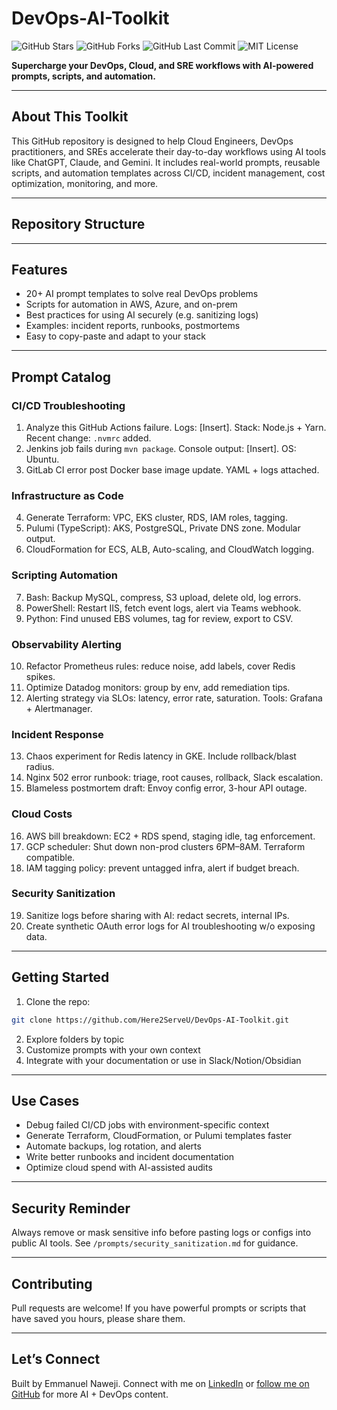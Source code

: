 # DevOps-AI-Toolkit

![GitHub Stars](https://img.shields.io/github/stars/Here2ServeU/DevOps-AI-Toolkit?style=social)
![GitHub Forks](https://img.shields.io/github/forks/Here2ServeU/DevOps-AI-Toolkit?style=social)
![GitHub Last Commit](https://img.shields.io/github/last-commit/Here2ServeU/DevOps-AI-Toolkit)
![MIT License](https://img.shields.io/badge/license-MIT-blue.svg)

**Supercharge your DevOps, Cloud, and SRE workflows with AI-powered prompts, scripts, and automation.**

---

## About This Toolkit
This GitHub repository is designed to help Cloud Engineers, DevOps practitioners, and SREs accelerate their day-to-day workflows using AI tools like ChatGPT, Claude, and Gemini. It includes real-world prompts, reusable scripts, and automation templates across CI/CD, incident management, cost optimization, monitoring, and more.

---

## Repository Structure
---

## Features
- 20+ AI prompt templates to solve real DevOps problems
- Scripts for automation in AWS, Azure, and on-prem
- Best practices for using AI securely (e.g. sanitizing logs)
- Examples: incident reports, runbooks, postmortems
- Easy to copy-paste and adapt to your stack

---

## Prompt Catalog

### CI/CD Troubleshooting
1. Analyze this GitHub Actions failure. Logs: [Insert]. Stack: Node.js + Yarn. Recent change: `.nvmrc` added.
2. Jenkins job fails during `mvn package`. Console output: [Insert]. OS: Ubuntu.
3. GitLab CI error post Docker base image update. YAML + logs attached.

### Infrastructure as Code
4. Generate Terraform: VPC, EKS cluster, RDS, IAM roles, tagging.
5. Pulumi (TypeScript): AKS, PostgreSQL, Private DNS zone. Modular output.
6. CloudFormation for ECS, ALB, Auto-scaling, and CloudWatch logging.

### Scripting Automation
7. Bash: Backup MySQL, compress, S3 upload, delete old, log errors.
8. PowerShell: Restart IIS, fetch event logs, alert via Teams webhook.
9. Python: Find unused EBS volumes, tag for review, export to CSV.

### Observability Alerting
10. Refactor Prometheus rules: reduce noise, add labels, cover Redis spikes.
11. Optimize Datadog monitors: group by env, add remediation tips.
12. Alerting strategy via SLOs: latency, error rate, saturation. Tools: Grafana + Alertmanager.

### Incident Response
13. Chaos experiment for Redis latency in GKE. Include rollback/blast radius.
14. Nginx 502 error runbook: triage, root causes, rollback, Slack escalation.
15. Blameless postmortem draft: Envoy config error, 3-hour API outage.

### Cloud Costs
16. AWS bill breakdown: EC2 + RDS spend, staging idle, tag enforcement.
17. GCP scheduler: Shut down non-prod clusters 6PM–8AM. Terraform compatible.
18. IAM tagging policy: prevent untagged infra, alert if budget breach.

### Security Sanitization
19. Sanitize logs before sharing with AI: redact secrets, internal IPs.
20. Create synthetic OAuth error logs for AI troubleshooting w/o exposing data.

---

## Getting Started
1. Clone the repo:
```bash
git clone https://github.com/Here2ServeU/DevOps-AI-Toolkit.git
```
2. Explore folders by topic
3. Customize prompts with your own context
4. Integrate with your documentation or use in Slack/Notion/Obsidian

---

## Use Cases
- Debug failed CI/CD jobs with environment-specific context
- Generate Terraform, CloudFormation, or Pulumi templates faster
- Automate backups, log rotation, and alerts
- Write better runbooks and incident documentation
- Optimize cloud spend with AI-assisted audits

---

## Security Reminder
Always remove or mask sensitive info before pasting logs or configs into public AI tools. See `/prompts/security_sanitization.md` for guidance.

---

## Contributing
Pull requests are welcome! If you have powerful prompts or scripts that have saved you hours, please share them.

---

## Let’s Connect
Built by Emmanuel Naweji. Connect with me on [LinkedIn](https://linkedin.com/in/ready2assist) or [follow me on GitHub](https://github.com/Here2ServeU) for more AI + DevOps content.

